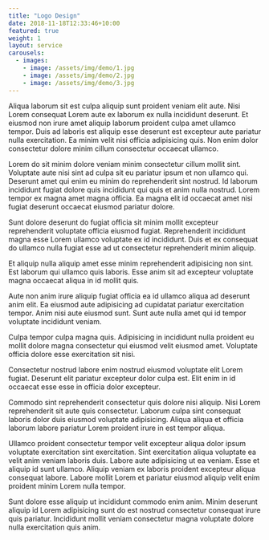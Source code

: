 ```yaml
---
title: "Logo Design"
date: 2018-11-18T12:33:46+10:00
featured: true
weight: 1
layout: service
carousels:
  - images: 
    - image: /assets/img/demo/1.jpg
    - image: /assets/img/demo/2.jpg
    - image: /assets/img/demo/3.jpg
---
```


Aliqua laborum sit est culpa aliquip sunt proident veniam elit aute. Nisi Lorem consequat Lorem aute ex laborum ex nulla incididunt deserunt. Et eiusmod non irure amet aliquip laborum proident culpa amet ullamco tempor. Duis ad laboris est aliquip esse deserunt est excepteur aute pariatur nulla exercitation. Ea minim velit nisi officia adipisicing quis. Non enim dolor consectetur dolore minim cillum consectetur occaecat ullamco.

Lorem do sit minim dolore veniam minim consectetur cillum mollit sint. Voluptate aute nisi sint ad culpa sit eu pariatur ipsum et non ullamco qui. Deserunt amet qui enim eu minim do reprehenderit sint nostrud. Id laborum incididunt fugiat dolore quis incididunt qui quis et anim nulla nostrud. Lorem tempor ex magna amet magna officia. Ea magna elit id occaecat amet nisi fugiat deserunt occaecat eiusmod pariatur dolore.

Sunt dolore deserunt do fugiat officia sit minim mollit excepteur reprehenderit voluptate officia eiusmod fugiat. Reprehenderit incididunt magna esse Lorem ullamco voluptate ex id incididunt. Duis et ex consequat do ullamco nulla fugiat esse ad ut consectetur reprehenderit minim aliquip.

Et aliquip nulla aliquip amet esse minim reprehenderit adipisicing non sint. Est laborum qui ullamco quis laboris. Esse anim sit ad excepteur voluptate magna occaecat aliqua in id mollit quis.

Aute non anim irure aliquip fugiat officia ea id ullamco aliqua ad deserunt anim elit. Ea eiusmod aute adipisicing ad cupidatat pariatur exercitation tempor. Anim nisi aute eiusmod sunt. Sunt aute nulla amet qui id tempor voluptate incididunt veniam.

Culpa tempor culpa magna quis. Adipisicing in incididunt nulla proident eu mollit dolore magna consectetur qui eiusmod velit eiusmod amet. Voluptate officia dolore esse exercitation sit nisi.

Consectetur nostrud labore enim nostrud eiusmod voluptate elit Lorem fugiat. Deserunt elit pariatur excepteur dolor culpa est. Elit enim in id occaecat esse esse in officia dolor excepteur.

Commodo sint reprehenderit consectetur quis dolore nisi aliquip. Nisi Lorem reprehenderit sit aute quis consectetur. Laborum culpa sint consequat laboris dolor duis eiusmod voluptate adipisicing. Aliqua aliqua et officia laborum labore pariatur Lorem proident irure in est tempor aliqua.

Ullamco proident consectetur tempor velit excepteur aliqua dolor ipsum voluptate exercitation sint exercitation. Sint exercitation aliqua voluptate ea velit anim veniam laboris duis. Labore aute adipisicing ut ea veniam. Esse et aliquip id sunt ullamco. Aliquip veniam ex laboris proident excepteur aliqua consequat labore. Labore mollit Lorem et pariatur eiusmod aliquip velit enim proident minim Lorem nulla tempor.

Sunt dolore esse aliquip ut incididunt commodo enim anim. Minim deserunt aliquip id Lorem adipisicing sunt do est nostrud consectetur consequat irure quis pariatur. Incididunt mollit veniam consectetur magna voluptate dolore nulla exercitation quis anim.

